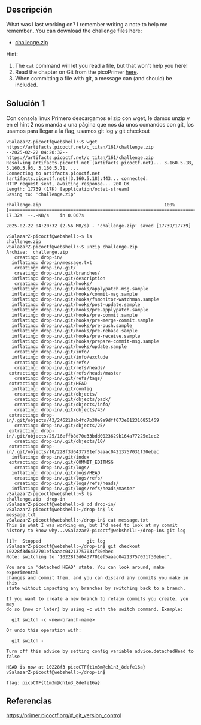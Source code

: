 ## Descripción 
What was I last working on? I remember writing a note to help me remember...You can download the challenge files here:
- [challenge.zip](https://artifacts.picoctf.net/c_titan/161/challenge.zip)

Hint:
1. The `cat` command will let you read a file, but that won't help you here!
2. Read the chapter on Git from the picoPrimer [here](https://primer.picoctf.org/#_git_version_control).
3. When committing a file with git, a message can (and should) be included.
## Solución 1

Con consola linux
Primero descargamos el zip con wget, le damos unzip y en el hint 2 nos manda a una página que nos da unos comandos con git, los usamos para llegar a la flag, usamos git log y git checkout

```
vSalazarZ-picoctf@webshell:~$ wget https://artifacts.picoctf.net/c_titan/161/challenge.zip
--2025-02-22 04:20:32--  https://artifacts.picoctf.net/c_titan/161/challenge.zip
Resolving artifacts.picoctf.net (artifacts.picoctf.net)... 3.160.5.18, 3.160.5.93, 3.160.5.71, ...
Connecting to artifacts.picoctf.net (artifacts.picoctf.net)|3.160.5.18|:443... connected.
HTTP request sent, awaiting response... 200 OK
Length: 17739 (17K) [application/octet-stream]
Saving to: 'challenge.zip'

challenge.zip                                              100%[=======================================================================================================================================>]  17.32K  --.-KB/s    in 0.007s  

2025-02-22 04:20:32 (2.56 MB/s) - 'challenge.zip' saved [17739/17739]

vSalazarZ-picoctf@webshell:~$ ls
challenge.zip
vSalazarZ-picoctf@webshell:~$ unzip challenge.zip
Archive:  challenge.zip
   creating: drop-in/
  inflating: drop-in/message.txt     
   creating: drop-in/.git/
   creating: drop-in/.git/branches/
  inflating: drop-in/.git/description  
   creating: drop-in/.git/hooks/
  inflating: drop-in/.git/hooks/applypatch-msg.sample  
  inflating: drop-in/.git/hooks/commit-msg.sample  
  inflating: drop-in/.git/hooks/fsmonitor-watchman.sample  
  inflating: drop-in/.git/hooks/post-update.sample  
  inflating: drop-in/.git/hooks/pre-applypatch.sample  
  inflating: drop-in/.git/hooks/pre-commit.sample  
  inflating: drop-in/.git/hooks/pre-merge-commit.sample  
  inflating: drop-in/.git/hooks/pre-push.sample  
  inflating: drop-in/.git/hooks/pre-rebase.sample  
  inflating: drop-in/.git/hooks/pre-receive.sample  
  inflating: drop-in/.git/hooks/prepare-commit-msg.sample  
  inflating: drop-in/.git/hooks/update.sample  
   creating: drop-in/.git/info/
  inflating: drop-in/.git/info/exclude  
   creating: drop-in/.git/refs/
   creating: drop-in/.git/refs/heads/
 extracting: drop-in/.git/refs/heads/master  
   creating: drop-in/.git/refs/tags/
 extracting: drop-in/.git/HEAD       
  inflating: drop-in/.git/config     
   creating: drop-in/.git/objects/
   creating: drop-in/.git/objects/pack/
   creating: drop-in/.git/objects/info/
   creating: drop-in/.git/objects/43/
 extracting: drop-in/.git/objects/43/246218ab4fc7b30e9a9dff073e012316851469  
   creating: drop-in/.git/objects/25/
 extracting: drop-in/.git/objects/25/16effb8d70e33bdd0023629b164a77225e1ec2  
   creating: drop-in/.git/objects/10/
 extracting: drop-in/.git/objects/10/228f3d6437701ef5aaac04213757031f30ebec  
  inflating: drop-in/.git/index      
 extracting: drop-in/.git/COMMIT_EDITMSG  
   creating: drop-in/.git/logs/
  inflating: drop-in/.git/logs/HEAD  
   creating: drop-in/.git/logs/refs/
   creating: drop-in/.git/logs/refs/heads/
  inflating: drop-in/.git/logs/refs/heads/master  
vSalazarZ-picoctf@webshell:~$ ls
challenge.zip  drop-in
vSalazarZ-picoctf@webshell:~$ cd drop-in/
vSalazarZ-picoctf@webshell:~/drop-in$ ls
message.txt
vSalazarZ-picoctf@webshell:~/drop-in$ cat message.txt
This is what I was working on, but I'd need to look at my commit history to know why...vSalazarZ-picoctf@webshell:~/drop-in$ git log

[1]+  Stopped                 git log
vSalazarZ-picoctf@webshell:~/drop-in$ git checkout 10228f3d6437701ef5aaac04213757031f30ebec
Note: switching to '10228f3d6437701ef5aaac04213757031f30ebec'.

You are in 'detached HEAD' state. You can look around, make experimental
changes and commit them, and you can discard any commits you make in this
state without impacting any branches by switching back to a branch.

If you want to create a new branch to retain commits you create, you may
do so (now or later) by using -c with the switch command. Example:

  git switch -c <new-branch-name>

Or undo this operation with:

  git switch -

Turn off this advice by setting config variable advice.detachedHead to false

HEAD is now at 10228f3 picoCTF{t1m3m@ch1n3_8defe16a}
vSalazarZ-picoctf@webshell:~/drop-in$ 

flag: picoCTF{t1m3m@ch1n3_8defe16a}
```

## Referencias 
https://primer.picoctf.org/#_git_version_control